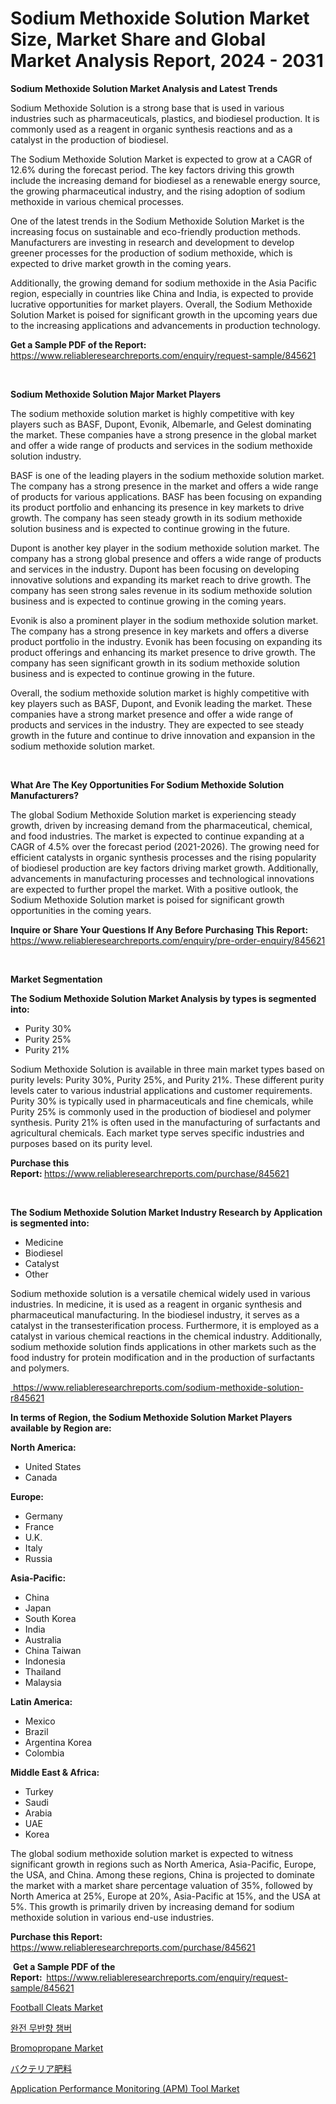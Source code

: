 <p><h1>Sodium Methoxide Solution Market Size, Market Share and Global Market Analysis Report, 2024 - 2031</h1></p><p><strong>Sodium Methoxide Solution Market Analysis and Latest Trends</strong></p>
<p><p>Sodium Methoxide Solution is a strong base that is used in various industries such as pharmaceuticals, plastics, and biodiesel production. It is commonly used as a reagent in organic synthesis reactions and as a catalyst in the production of biodiesel.</p><p>The Sodium Methoxide Solution Market is expected to grow at a CAGR of 12.6% during the forecast period. The key factors driving this growth include the increasing demand for biodiesel as a renewable energy source, the growing pharmaceutical industry, and the rising adoption of sodium methoxide in various chemical processes.</p><p>One of the latest trends in the Sodium Methoxide Solution Market is the increasing focus on sustainable and eco-friendly production methods. Manufacturers are investing in research and development to develop greener processes for the production of sodium methoxide, which is expected to drive market growth in the coming years.</p><p>Additionally, the growing demand for sodium methoxide in the Asia Pacific region, especially in countries like China and India, is expected to provide lucrative opportunities for market players. Overall, the Sodium Methoxide Solution Market is poised for significant growth in the upcoming years due to the increasing applications and advancements in production technology.</p></p>
<p><strong>Get a Sample PDF of the Report:&nbsp;</strong> <a href="https://www.reliableresearchreports.com/enquiry/request-sample/845621">https://www.reliableresearchreports.com/enquiry/request-sample/845621</a></p>
<p>&nbsp;</p>
<p><strong>Sodium Methoxide Solution Major Market Players</strong></p>
<p><p>The sodium methoxide solution market is highly competitive with key players such as BASF, Dupont, Evonik, Albemarle, and Gelest dominating the market. These companies have a strong presence in the global market and offer a wide range of products and services in the sodium methoxide solution industry.</p><p>BASF is one of the leading players in the sodium methoxide solution market. The company has a strong presence in the market and offers a wide range of products for various applications. BASF has been focusing on expanding its product portfolio and enhancing its presence in key markets to drive growth. The company has seen steady growth in its sodium methoxide solution business and is expected to continue growing in the future.</p><p>Dupont is another key player in the sodium methoxide solution market. The company has a strong global presence and offers a wide range of products and services in the industry. Dupont has been focusing on developing innovative solutions and expanding its market reach to drive growth. The company has seen strong sales revenue in its sodium methoxide solution business and is expected to continue growing in the coming years.</p><p>Evonik is also a prominent player in the sodium methoxide solution market. The company has a strong presence in key markets and offers a diverse product portfolio in the industry. Evonik has been focusing on expanding its product offerings and enhancing its market presence to drive growth. The company has seen significant growth in its sodium methoxide solution business and is expected to continue growing in the future.</p><p>Overall, the sodium methoxide solution market is highly competitive with key players such as BASF, Dupont, and Evonik leading the market. These companies have a strong market presence and offer a wide range of products and services in the industry. They are expected to see steady growth in the future and continue to drive innovation and expansion in the sodium methoxide solution market.</p></p>
<p>&nbsp;</p>
<p><strong>What Are The Key Opportunities For Sodium Methoxide Solution Manufacturers?</strong></p>
<p><p>The global Sodium Methoxide Solution market is experiencing steady growth, driven by increasing demand from the pharmaceutical, chemical, and food industries. The market is expected to continue expanding at a CAGR of 4.5% over the forecast period (2021-2026). The growing need for efficient catalysts in organic synthesis processes and the rising popularity of biodiesel production are key factors driving market growth. Additionally, advancements in manufacturing processes and technological innovations are expected to further propel the market. With a positive outlook, the Sodium Methoxide Solution market is poised for significant growth opportunities in the coming years.</p></p>
<p><strong>Inquire or Share Your Questions If Any Before Purchasing This Report:</strong> <a href="https://www.reliableresearchreports.com/enquiry/pre-order-enquiry/845621">https://www.reliableresearchreports.com/enquiry/pre-order-enquiry/845621</a></p>
<p>&nbsp;</p>
<p><strong>Market Segmentation</strong></p>
<p><strong>The Sodium Methoxide Solution Market Analysis by types is segmented into:</strong></p>
<p><ul><li>Purity 30%</li><li>Purity 25%</li><li>Purity 21%</li></ul></p>
<p><p>Sodium Methoxide Solution is available in three main market types based on purity levels: Purity 30%, Purity 25%, and Purity 21%. These different purity levels cater to various industrial applications and customer requirements. Purity 30% is typically used in pharmaceuticals and fine chemicals, while Purity 25% is commonly used in the production of biodiesel and polymer synthesis. Purity 21% is often used in the manufacturing of surfactants and agricultural chemicals. Each market type serves specific industries and purposes based on its purity level.</p></p>
<p><strong>Purchase this Report:&nbsp;</strong><a href="https://www.reliableresearchreports.com/purchase/845621">https://www.reliableresearchreports.com/purchase/845621</a></p>
<p>&nbsp;</p>
<p><strong>The Sodium Methoxide Solution Market Industry Research by Application is segmented into:</strong></p>
<p><ul><li>Medicine</li><li>Biodiesel</li><li>Catalyst</li><li>Other</li></ul></p>
<p><p>Sodium methoxide solution is a versatile chemical widely used in various industries. In medicine, it is used as a reagent in organic synthesis and pharmaceutical manufacturing. In the biodiesel industry, it serves as a catalyst in the transesterification process. Furthermore, it is employed as a catalyst in various chemical reactions in the chemical industry. Additionally, sodium methoxide solution finds applications in other markets such as the food industry for protein modification and in the production of surfactants and polymers.</p></p>
<p><a href="https://www.reliableresearchreports.com/sodium-methoxide-solution-r845621">&nbsp;https://www.reliableresearchreports.com/sodium-methoxide-solution-r845621</a></p>
<p><strong>In terms of Region, the Sodium Methoxide Solution Market Players available by Region are:</strong></p>
<p>
    <p> <strong> North America: </strong>
        <ul>
            <li>United States</li>
            <li>Canada</li>
        </ul>
        </p> 
    <p> <strong> Europe: </strong>
        <ul>
            <li>Germany</li>
            <li>France</li>
            <li>U.K.</li>
            <li>Italy</li>
            <li>Russia</li>
        </ul>
        </p> 
    <p> <strong> Asia-Pacific: </strong>
        <ul>
            <li>China</li>
            <li>Japan</li>
            <li>South Korea</li>
            <li>India</li>
            <li>Australia</li>
            <li>China Taiwan</li>
            <li>Indonesia</li>
            <li>Thailand</li>
            <li>Malaysia</li>
        </ul>
        </p> 
    <p> <strong> Latin America: </strong>
        <ul>
            <li>Mexico</li>
            <li>Brazil</li>
            <li>Argentina Korea</li>
            <li>Colombia</li>
        </ul>
        </p> 
    <p> <strong> Middle East & Africa: </strong>
        <ul>
            <li>Turkey</li>
            <li>Saudi</li>
            <li>Arabia</li>
            <li>UAE</li>
            <li>Korea</li>
        </ul>
    </p>
    </p>
<p><p>The global sodium methoxide solution market is expected to witness significant growth in regions such as North America, Asia-Pacific, Europe, the USA, and China. Among these regions, China is projected to dominate the market with a market share percentage valuation of 35%, followed by North America at 25%, Europe at 20%, Asia-Pacific at 15%, and the USA at 5%. This growth is primarily driven by increasing demand for sodium methoxide solution in various end-use industries.</p></p>
<p><strong>Purchase this Report: </strong><a href="https://www.reliableresearchreports.com/purchase/845621">https://www.reliableresearchreports.com/purchase/845621</a></p>
<p>&nbsp;<strong>Get a Sample PDF of the Report:&nbsp;&nbsp;</strong><a href="https://www.reliableresearchreports.com/enquiry/request-sample/845621">https://www.reliableresearchreports.com/enquiry/request-sample/845621</a></p>
<p><strong></strong></p>
<p><p><a href="https://www.linkedin.com/pulse/football-cleats-market-analysis-report-global-insights-region-rhx5f?trackingId=v7vdw4IkorbtxFdwDHEHGA%3D%3D">Football Cleats Market</a></p><p><a href="https://medium.com/@beaublock13/%EC%B5%9C%EB%8C%80-%EB%B0%A9%EC%9D%8C-%EC%B1%94%EB%B2%84-%EC%8B%9C%EC%9E%A5-%EC%A0%84%EB%A7%9D-%EC%82%B0%EC%97%85-%EA%B0%9C%EC%9A%94-%EB%B0%8F-%EC%98%88%EC%B8%A1-2024-2031-654dc4420f51">완전 무반향 챔버</a></p><p><a href="https://www.linkedin.com/pulse/bromopropane-market-report-product-type-1-bromopropane2-bromopropane-gkiwf?trackingId=tNxPiyzV6Kocu2xaXAj7fw%3D%3D">Bromopropane Market</a></p><p><a href="https://medium.com/@trevawiszk20231/%E3%83%90%E3%82%AF%E3%83%86%E3%83%AA%E3%82%A2%E8%82%A5%E6%96%99%E5%B8%82%E5%A0%B4%E3%81%AE%E8%A6%8F%E6%A8%A1-cagr-%E3%83%88%E3%83%AC%E3%83%B3%E3%83%89-2024-2030-95fa225fad71">バクテリア肥料</a></p><p><a href="https://github.com/JuliaFadel1922/Market-Research-Report-List-2/blob/main/application-performance-monitoring-apm-tool-market.md">Application Performance Monitoring (APM) Tool Market</a></p></p>
